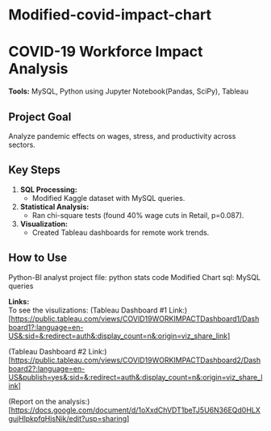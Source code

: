 # Modified-covid-impact-chart
# COVID-19 Workforce Impact Analysis  
**Tools:** MySQL, Python using Jupyter Notebook(Pandas, SciPy), Tableau  

## **Project Goal**  
Analyze pandemic effects on wages, stress, and productivity across sectors.  

## **Key Steps**  
1. **SQL Processing:**  
   - Modified Kaggle dataset with MySQL queries.  
2. **Statistical Analysis:**  
   - Ran chi-square tests (found 40% wage cuts in Retail, p=0.087).  
3. **Visualization:**  
   - Created Tableau dashboards for remote work trends.  

## **How to Use** 
Python-BI analyst project file: python stats code
Modified Chart sql: MySQL queries

**Links:**  
To see the visulizations: 
(Tableau Dashboard #1 Link:) [https://public.tableau.com/views/COVID19WORKIMPACTDashboard1/Dashboard1?:language=en-US&:sid=&:redirect=auth&:display_count=n&:origin=viz_share_link]

(Tableau Dashboard #2 Link:) [https://public.tableau.com/views/COVID19WORKIMPACTDashboard2/Dashboard2?:language=en-US&publish=yes&:sid=&:redirect=auth&:display_count=n&:origin=viz_share_link]

(Report on the analysis:) [https://docs.google.com/document/d/1oXxdChVDT1beTJ5U6N36EQd0HLXgujHlpkpfqHjsNik/edit?usp=sharing]

 
